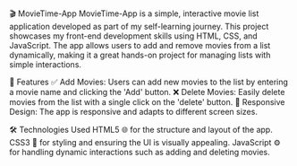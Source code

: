 🎬 MovieTime-App
MovieTime-App is a simple, interactive movie list application developed as part of my self-learning journey. 
This project showcases my front-end development skills using HTML, CSS, and JavaScript. 
The app allows users to add and remove movies from a list dynamically, making it a great hands-on project for managing lists with simple interactions.

🚀 Features
✅ Add Movies: Users can add new movies to the list by entering a movie name and clicking the 'Add' button.
❌ Delete Movies: Easily delete movies from the list with a single click on the 'delete' button.
📱 Responsive Design: The app is responsive and adapts to different screen sizes.

🛠️ Technologies Used
HTML5 🌐 for the structure and layout of the app.
CSS3 🎨 for styling and ensuring the UI is visually appealing.
JavaScript ⚙️ for handling dynamic interactions such as adding and deleting movies.
